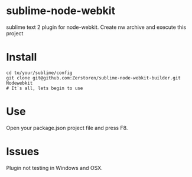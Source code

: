 sublime-node-webkit
===============

sublime text 2 plugin for node-webkit. Create nw archive and execute this project


Install
===============

```
cd to/your/sublime/config
git clone git@github.com:Zerstoren/sublime-node-webkit-builder.git Nodewebkit
# It`s all, lets begin to use
```


Use
===============

Open your package.json project file and press F8.


Issues
==============

Plugin not testing in Windows and OSX.
